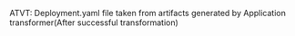 ATVT: Deployment.yaml file taken from artifacts generated by Application transformer(After successful transformation)
